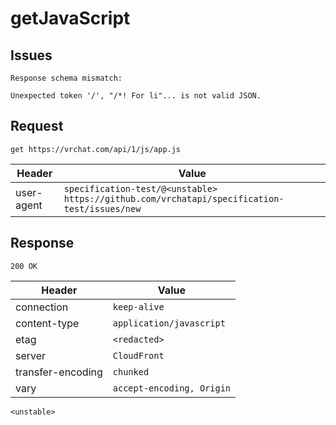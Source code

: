 # getJavaScript

## Issues
```
Response schema mismatch:

Unexpected token '/', "/*! For li"... is not valid JSON.
```

## Request
`get https://vrchat.com/api/1/js/app.js`

| Header | Value |
| ------ | ----- |
| user-agent | `specification-test/@<unstable> https://github.com/vrchatapi/specification-test/issues/new` |


## Response
`200 OK`

| Header | Value |
| ------ | ----- |
| connection | `keep-alive` |
| content-type | `application/javascript` |
| etag | `<redacted>` |
| server | `CloudFront` |
| transfer-encoding | `chunked` |
| vary | `accept-encoding, Origin` |

```jsonc
<unstable>
```
